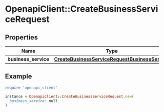 # OpenapiClient::CreateBusinessServiceRequest

## Properties

| Name | Type | Description | Notes |
| ---- | ---- | ----------- | ----- |
| **business_service** | [**CreateBusinessServiceRequestBusinessService**](CreateBusinessServiceRequestBusinessService.md) |  | [optional] |

## Example

```ruby
require 'openapi_client'

instance = OpenapiClient::CreateBusinessServiceRequest.new(
  business_service: null
)
```

